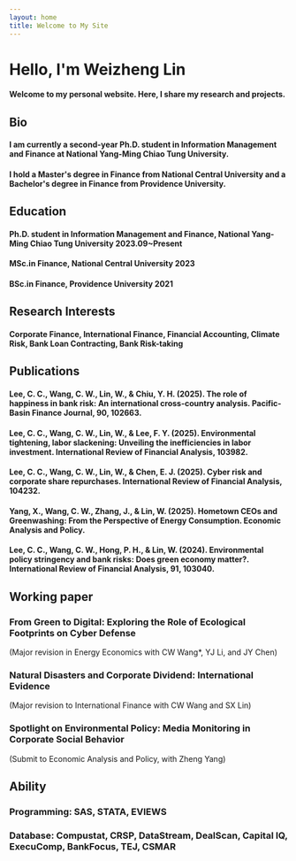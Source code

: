 ```yaml
---
layout: home
title: Welcome to My Site
---
```

# Hello, I'm Weizheng Lin
#### Welcome to my personal website. Here, I share my research and projects.

## Bio
#### I am currently a second-year Ph.D. student in Information Management and Finance at National Yang-Ming Chiao Tung University.  
#### I hold a Master's degree in Finance from National Central University and a Bachelor's degree in Finance from Providence University.

## Education
#### Ph.D. student in Information Management and Finance, National Yang-Ming Chiao Tung University    2023.09~Present  
#### MSc.in Finance, National Central University     2023  
#### BSc.in Finance, Providence University     2021  

## Research Interests
#### Corporate Finance, International Finance, Financial Accounting, Climate Risk, Bank Loan Contracting, Bank Risk-taking

## Publications
#### Lee, C. C., Wang, C. W., Lin, W., & Chiu, Y. H. (2025). The role of happiness in bank risk: An international cross-country analysis. Pacific-Basin Finance Journal, 90, 102663.  
#### Lee, C. C., Wang, C. W., Lin, W., & Lee, F. Y. (2025). Environmental tightening, labor slackening: Unveiling the inefficiencies in labor investment. International Review of Financial Analysis, 103982.  
#### Lee, C. C., Wang, C. W., Lin, W., & Chen, E. J. (2025). Cyber risk and corporate share repurchases. International Review of Financial Analysis, 104232.
#### Yang, X., Wang, C. W., Zhang, J., & Lin, W. (2025). Hometown CEOs and Greenwashing: From the Perspective of Energy Consumption. Economic Analysis and Policy.
#### Lee, C. C., Wang, C. W., Hong, P. H., & Lin, W. (2024). Environmental policy stringency and bank risks: Does green economy matter?. International Review of Financial Analysis, 91, 103040.  

## Working paper 
### From Green to Digital: Exploring the Role of Ecological Footprints on Cyber Defense   
(Major revision in Energy Economics with CW Wang*, YJ Li, and JY Chen)  
### Natural Disasters and Corporate Dividend: International Evidence  
(Major revision to International Finance with CW Wang and SX Lin)  
### Spotlight on Environmental Policy: Media Monitoring in Corporate Social Behavior   
(Submit to Economic Analysis and Policy, with Zheng Yang)   

## Ability
### Programming: SAS, STATA, EVIEWS  
### Database: Compustat, CRSP, DataStream, DealScan, Capital IQ, ExecuComp, BankFocus, TEJ, CSMAR  
